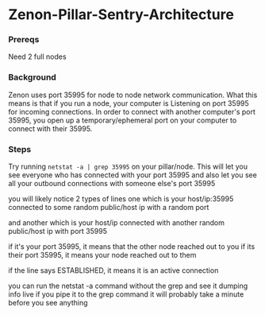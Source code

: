 # Zenon-Pillar-Sentry-Architecture

### Prereqs
Need 2 full nodes

### Background

Zenon uses port 35995 for node to node network communication.
What this means is that if you run a node, your computer is Listening on port 35995 for incoming connections. In order to connect with another computer's port 35995, you open up a temporary/ephemeral port on your computer to connect with their 35995.

### Steps
Try running
`netstat -a | grep 35995`
on your pillar/node. This will let you see everyone who has connected with your port 35995
and also let you see all your outbound connections with someone else's port 35995

you will likely notice 2 types of lines
one which is your host/ip:35995 connected to some random public/host ip with a random port

and another which is your host/ip<random port> connected with another random public/host ip with port 35995
  
  if it's your port 35995, it means that the other node reached out to you
if its their port 35995, it means your node reached out to them
  
  if the line says ESTABLISHED, it means it is an active connection
  
  you can run the netstat -a command without the grep and see it dumping info live
if you pipe it to the grep command
it will probably take a minute before you see anything
  
  
